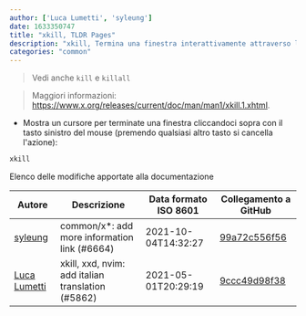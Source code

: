 ```yaml
---
author: ['Luca Lumetti', 'syleung']
date: 1633350747
title: "xkill, TLDR Pages"
description: "xkill, Termina una finestra interattivamente attraverso la sessione grafica."
categories: "common"
---
```

> Vedi anche `kill` e `killall`

> Maggiori informazioni: <https://www.x.org/releases/current/doc/man/man1/xkill.1.xhtml>.

- Mostra un cursore per terminate una finestra cliccandoci sopra con il tasto sinistro del mouse (premendo qualsiasi altro tasto si cancella l'azione):

```bash
xkill
```
Elenco delle modifiche apportate alla documentazione


Autore | Descrizione | Data formato ISO 8601 | Collegamento a GitHub
------|-----|-----|-----
[syleung](mailto:syleung@users.noreply.github.com) | common/x*: add more information link (#6664) | 2021-10-04T14:32:27 | [99a72c556f56](https://github.com/tldr-pages/tldr/commit/99a72c556f563a928a10ff2c2146ad42d9af2990)
[Luca Lumetti](mailto:lumetti.luca@gmail.com) | xkill, xxd, nvim: add italian translation (#5862) | 2021-05-01T20:29:19 | [9ccc49d98f38](https://github.com/tldr-pages/tldr/commit/9ccc49d98f381d0a97e1cef45eb7e3e2c883a97a)

